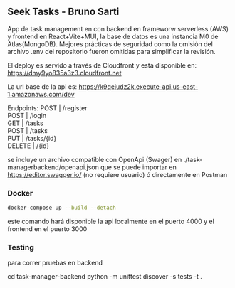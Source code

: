 ## Seek Tasks - Bruno Sarti

App de task management en con backend en frameworw serverless (AWS) y frontend en React+Vite+MUI, la base de datos es una instancia M0 de Atlas(MongoDB). Mejores prácticas de seguridad como la omisión del archivo .env del repositorio fueron omitidas para simplificar la revisión.

El deploy es servido a través de Cloudfront y está disponible en: https://dmy9yo835a3z3.cloudfront.net

La url base de la api es: https://k9qeiudz2k.execute-api.us-east-1.amazonaws.com/dev

Endpoints:
POST | /register  
POST | /login  
GET | /tasks  
POST | /tasks  
PUT | /tasks/{id}  
DELETE | /{id}

se incluye un archivo compatible con OpenApi (Swager) en ./task-managerbackend/openapi.json que se puede importar en https://editor.swagger.io/ (no requiere usuario) ó directamente en Postman

### Docker

```bash
docker-compose up --build --detach
```

este comando hará disponible la api localmente en el puerto 4000 y el frontend en el puerto 3000

### Testing

para correr pruebas en backend

cd task-manager-backend
python -m unittest discover -s tests -t .
